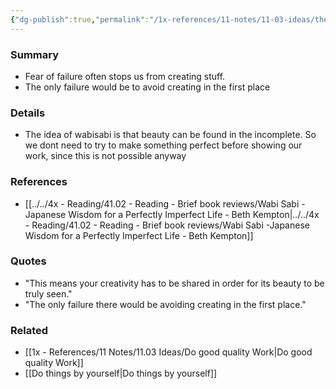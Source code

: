 ```yaml
---
{"dg-publish":true,"permalink":"/1x-references/11-notes/11-03-ideas/the-only-failure-is-to-avoid-creating-in-the-first-place/","title":"The only failure is to avoid creating in the first place","noteIcon":""}
---
```



### Summary
- Fear of failure often stops us from creating stuff.
- The only failure would be to avoid creating in the first place

### Details
- The idea of wabisabi is that beauty can be found in the incomplete. So we dont need to try to make something perfect before showing our work, since this is not possible anyway

### References
- [[../../4x - Reading/41.02 - Reading - Brief book reviews/Wabi Sabi -Japanese Wisdom for a Perfectly Imperfect Life - Beth Kempton\|../../4x - Reading/41.02 - Reading - Brief book reviews/Wabi Sabi -Japanese Wisdom for a Perfectly Imperfect Life - Beth Kempton]]

### Quotes
- "This means your creativity has to be shared in order for its beauty to be truly seen."
- "The only failure there would be avoiding creating in the first place."

### Related
- [[1x - References/11 Notes/11.03 Ideas/Do good quality Work\|Do good quality Work]]
- [[Do things by yourself\|Do things by yourself]]